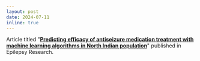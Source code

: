 ```yaml
---
layout: post
date: 2024-07-11
inline: true
---
```


Article titled "**[Predicting efficacy of antiseizure medication treatment with machine learning algorithms in North Indian population](https://kwnsfk27.r.eu-west-1.awstrack.me/L0/https:%2F%2Fauthors.elsevier.com%2Fc%2F1jPfI3HDXalnMc/1/01020190a3425c8b-4ea216f4-d488-4fc3-89b8-5cfe14c22796-000000/KPbVIQFM6c8BF0YCFpecDTKZk6I=382)**" published in Epilepsy Research.
